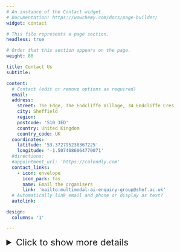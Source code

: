 ```yaml
---
# An instance of the Contact widget.
# Documentation: https://wowchemy.com/docs/page-builder/
widget: contact

# This file represents a page section.
headless: true

# Order that this section appears on the page.
weight: 80

title: Contact Us
subtitle:

content:
  # Contact (edit or remove options as required)
  email: 
  address:
    street: The Edge, The Endcliffe Village, 34 Endcliffe Cres 
    city: Sheffield
    region:
    postcode: 'S10 3ED'
    country: United Kingdom
    country_code: UK
  coordinates:
    latitude: '53.372795238367225'
    longitude: '-1.5074086064770071'
  #directions:
  #appointment_url: 'https://calendly.com'
  contact_links:
    - icon: envelope
      icon_pack: fas
      name: Email the organisers
      link: 'mailto:multimodal-ai-enquiry-group@shef.ac.uk'
  # Automatically link email and phone or display as text?
  autolink:

design:
  columns: '1'

---
```





<details>
<summary style="font-size: 24px; border: none;">Click to show more details</summary>
<img src="/media/the_edge_1.jpg" style="width: 620px; height: auto; display: inline-block;">
<img src="/media/the_edge_2.webp" style="width: 620px; height: auto; display: inline-block;">
<center>
    <img src="/media/the_edge_3.jpg" style="width: 700px; height: auto;">
</center>

</details>
